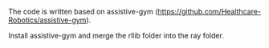 The code is written based on assistive-gym (https://github.com/Healthcare-Robotics/assistive-gym).

Install assistive-gym and merge the rllib folder into the ray folder.
